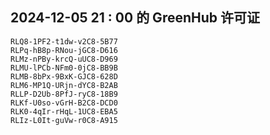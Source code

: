 ## 2024-12-05 21 : 00 的 GreenHub 许可证
```
RLQ8-1PF2-t1dw-v2C8-5B77
RLPq-hB8p-RNou-jGC8-D616
RLMz-nPBy-krcQ-uUC8-D969
RLMU-lPCb-NFm0-0jC8-BB9B
RLMB-8bPx-9BxK-GJC8-628D
RLM6-MP1Q-URjn-dYC8-B2AB
RLLP-D2Ub-8PfJ-ryC8-18B9
RLKf-U0so-vGrH-B2C8-DCD0
RLK0-4qIr-rHqL-1UC8-EBA5
RLIz-L0It-guVw-r0C8-A915
```
